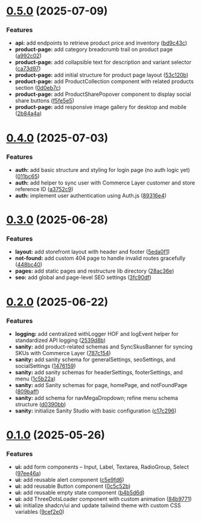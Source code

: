 # [0.5.0](https://github.com/nilotpaldhar/storekeeper/compare/v0.4.0...v0.5.0) (2025-07-09)


### Features

* **api:** add endpoints to retrieve product price and inventory ([bd9c43c](https://github.com/nilotpaldhar/storekeeper/commit/bd9c43c36a3431f1688daddf16dcfa4295565cd7))
* **product-page:** add category breadcrumb trail on product page ([a992c02](https://github.com/nilotpaldhar/storekeeper/commit/a992c02330b57a276da8984135cd622f36c4d975))
* **product-page:** add collapsible text for description and variant selector ([ca73d97](https://github.com/nilotpaldhar/storekeeper/commit/ca73d97d6a33b1524c29c548c15c09fab2b4cdae))
* **product-page:** add initial structure for product page layout ([53c120b](https://github.com/nilotpaldhar/storekeeper/commit/53c120bec0dc75601fc9ea4cb04b61ef0c019210))
* **product-page:** add ProductCollection component with related products section ([0d0eb7c](https://github.com/nilotpaldhar/storekeeper/commit/0d0eb7c460c10b9939aa4b13ea3b6b41b4a9883d))
* **product-page:** add ProductSharePopover component to display social share buttons ([f5fe5e5](https://github.com/nilotpaldhar/storekeeper/commit/f5fe5e53575ef9ae402aa70c06b5a6b1e808ec17))
* **product-page:** add responsive image gallery for desktop and mobile ([2b84a4a](https://github.com/nilotpaldhar/storekeeper/commit/2b84a4ac32872cf0bc8d0e7d72610aacaec4ba5e))



# [0.4.0](https://github.com/nilotpaldhar/storekeeper/compare/v0.3.0...v0.4.0) (2025-07-03)


### Features

* **auth:** add basic structure and styling for login page (no auth logic yet) ([011bc65](https://github.com/nilotpaldhar/storekeeper/commit/011bc65bd15ef7b6962fae3d4bed1a7d3eba7289))
* **auth:** add helper to sync user with Commerce Layer customer and store reference ID ([a3752c9](https://github.com/nilotpaldhar/storekeeper/commit/a3752c95c9c5d0a981941e5aa8b848b00ddab947))
* **auth:** implement user authentication using Auth.js ([89316e4](https://github.com/nilotpaldhar/storekeeper/commit/89316e47559878b76418fcd8fb75bb84b4211d0e))



# [0.3.0](https://github.com/nilotpaldhar/storekeeper/compare/v0.2.0...v0.3.0) (2025-06-28)


### Features

* **layout:** add storefront layout with header and footer ([5eda0f1](https://github.com/nilotpaldhar/storekeeper/commit/5eda0f1fd8d08682d372fc5e219bd4bf41444677))
* **not-found:** add custom 404 page to handle invalid routes gracefully ([448bc40](https://github.com/nilotpaldhar/storekeeper/commit/448bc400ba78e3023c6169e404598867ee251195))
* **pages:** add static pages and restructure lib directory ([28ac36e](https://github.com/nilotpaldhar/storekeeper/commit/28ac36e8a61edadd3fae689bf4c8570c0a2d1548))
* **seo:** add global and page-level SEO settings ([3fc90df](https://github.com/nilotpaldhar/storekeeper/commit/3fc90dfbb32b033feab7766856a1d16edbb5b0af))



# [0.2.0](https://github.com/nilotpaldhar/storekeeper/compare/v0.1.0...v0.2.0) (2025-06-22)


### Features

* **logging:** add centralized withLogger HOF and logEvent helper for standardized API logging ([2539d8b](https://github.com/nilotpaldhar/storekeeper/commit/2539d8b98b55b90868418749f2f007d1a9429067))
* **sanity:** add product-related schemas and SyncSkusBanner for syncing SKUs with Commerce Layer ([787c154](https://github.com/nilotpaldhar/storekeeper/commit/787c1541072fda614348b2de844e2914052391b2))
* **sanity:** add sanity schema for generalSettings, seoSettings, and socialSettings ([1476159](https://github.com/nilotpaldhar/storekeeper/commit/14761590055d210fcebd93c8a5567b6e1782f911))
* **sanity:** add sanity schemas for headerSettings, footerSettings, and menu ([1c5b22a](https://github.com/nilotpaldhar/storekeeper/commit/1c5b22acb21493e4bac541a15603934079239934))
* **sanity:** add Sanity schemas for page, homePage, and notFoundPage ([809baff](https://github.com/nilotpaldhar/storekeeper/commit/809baff9208b018afdf3fae23bef761a3695295f))
* **sanity:** add schema for navMegaDropdown; refine menu schema structure ([d0390bb](https://github.com/nilotpaldhar/storekeeper/commit/d0390bb09ba350e7457dc18dc6de6e8d0424c7ce))
* **sanity:** initialize Sanity Studio with basic configuration ([c17c296](https://github.com/nilotpaldhar/storekeeper/commit/c17c2961d0ade8259debae53dcfad842de348279))



# [0.1.0](https://github.com/nilotpaldhar/storekeeper/compare/9cef2e05ea76a688759c403a328e991374a7f966...v0.1.0) (2025-05-26)


### Features

* **ui:** add form components – Input, Label, Textarea, RadioGroup, Select ([97ee46a](https://github.com/nilotpaldhar/storekeeper/commit/97ee46a291db1b6bbe61f55af5a67c67c6eab77e))
* **ui:** add reusable alert component ([c5e9fd6](https://github.com/nilotpaldhar/storekeeper/commit/c5e9fd609ec1ba7fcffc984560e9b7b11e5ee2b0))
* **ui:** add reusable Button component ([0c5c52b](https://github.com/nilotpaldhar/storekeeper/commit/0c5c52b5ea6fd1265e1bb8610162edd8449eb6d6))
* **ui:** add reusable empty state component ([b4b5d6d](https://github.com/nilotpaldhar/storekeeper/commit/b4b5d6d668e6b765d44757019db851c011e2b1c3))
* **ui:** add ThreeDotsLoader component with custom animation ([84b9771](https://github.com/nilotpaldhar/storekeeper/commit/84b977149a50c4a30bdf6d6200b8d49b79fc8aac))
* **ui:** initialize shadcn/ui and update tailwind theme with custom CSS variables ([9cef2e0](https://github.com/nilotpaldhar/storekeeper/commit/9cef2e05ea76a688759c403a328e991374a7f966))



